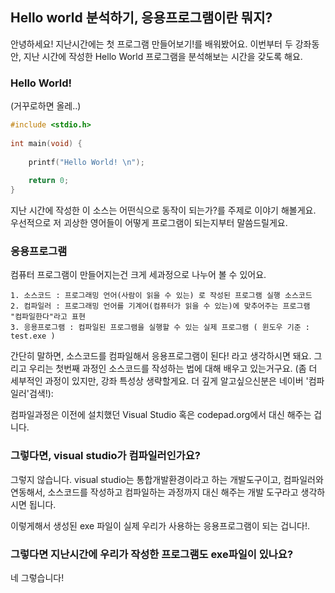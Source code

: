 ## Hello world 분석하기, 응용프로그램이란 뭐지?

안녕하세요! 지난시간에는 첫 프로그램 만들어보기!를 배워봤어요. 이번부터 두 강좌동안, 지난 시간에 작성한 Hello World 프로그램을 분석해보는 시간을 갖도록 해요.


### Hello World!

(거꾸로하면 올레..)

```C
#include <stdio.h> 
 
int main(void) {
    
    printf("Hello World! \n");
 
    return 0;
}
```

지난 시간에 작성한 이 소스는 어떤식으로 동작이 되는가?를 주제로 이야기 해볼게요. 우선적으로 저 괴상한 영어들이 어떻게 프로그램이 되는지부터 말씀드릴게요.


### 응용프로그램
컴퓨터 프로그램이 만들어지는건 크게 세과정으로 나누어 볼 수 있어요.

```
1. 소스코드 : 프로그래밍 언어(사람이 읽을 수 있는) 로 작성된 프로그램 실행 소스코드
2. 컴파일러 : 프로그래밍 언어를 기계어(컴퓨터가 읽을 수 있는)에 맞추어주는 프로그램 "컴파일한다"라고 표현
3. 응용프로그램 : 컴파일된 프로그램을 실행할 수 있는 실제 프로그램 ( 윈도우 기준 : test.exe )
```

간단히 말하면, 소스코드를 컴파일해서 응용프로그램이 된다! 라고 생각하시면 돼요. 그리고 우리는 첫번째 과정인 소스코드를 작성하는 법에 대해 배우고 있는거구요. 
(좀 더 세부적인 과정이 있지만, 강좌 특성상 생략할게요. 더 깊게 알고싶으신분은 네이버 '컴파일러'검색!):

컴파일과정은 이전에 설치했던 Visual Studio 혹은 codepad.org에서 대신 해주는 겁니다.

### 그렇다면, visual studio가 컴파일러인가요? 
그렇지 않습니다. visual studio는 통합개발환경이라고 하는 개발도구이고, 컴파일러와 연동해서, 소스코드를 작성하고 컴파일하는 과정까지 대신 해주는 개발 도구라고 생각하시면 됩니다.

이렇게해서 생성된 exe 파일이 실제 우리가 사용하는 응용프로그램이 되는 겁니다!.


### 그렇다면 지난시간에 우리가 작성한 프로그램도 exe파일이 있나요?
네 그렇습니다!